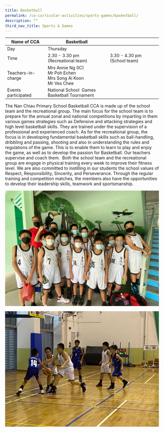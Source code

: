 ```yaml
---
title: Basketball
permalink: /co-curricular-activities/sports-games/basketball/
description: ""
third_nav_title: Sports & Games
---
```

|Name of CCA|Basketball|  |
| -------- | ------- | --------------- |
|Day | Thursday | 
| Time |2.30 - 3.30 pm (Recreational team) |3.30 - 4.30 pm (School team)| 
|Teachers-in-charge | Mrs Annie Ng (IC)<br/>Mr Poh Echen<br/> Mrs Song Ai Koon <br/>Mr Ves Chee
|Events participated    |National School  Games<br/>Basketball Tournament

The Nan Chiau Primary School Basketball CCA is made up of the school team and the recreational group. The main focus for the school team is to prepare for the annual zonal and national competitions by imparting in them various games strategies such as Defensive and attacking strategies and high level basketball skills. They are trained under the supervision of a professional and experienced coach. As for the recreational group, the focus is in developing fundamental basketball skills such as ball-handling, dribbling and passing, shooting and also in understanding the rules and regulations of the game. This is to enable them to learn to play and enjoy the game, as well as to develop the passion for Basketball. Our teachers supervise and coach them.&nbsp; Both the school team and the recreational group are engage in physical training every week to improve their fitness level. We are also committed to instilling in our students the school values of Respect, Responsibility, Sincerity, and Perseverance. Through the regular training and competition matches, the members also have the opportunities to develop their leadership skills, teamwork and sportsmanship.

![](/images/Co%20Curricular%20Activities/Basketball/PHOTO-2022-07-29-14-12-07%20(2).jpg)

![](/images/Co%20Curricular%20Activities/Basketball/PHOTO-2022-07-29-15-20-47%20(4).jpg)